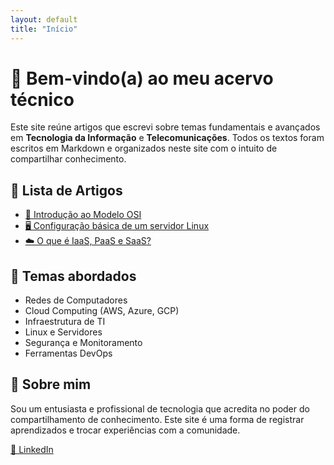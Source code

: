 ```yaml
---
layout: default
title: "Início"
---
```


# 👋 Bem-vindo(a) ao meu acervo técnico

Este site reúne artigos que escrevi sobre temas fundamentais e avançados em **Tecnologia da Informação** e **Telecomunicações**. Todos os textos foram escritos em Markdown e organizados neste site com o intuito de compartilhar conhecimento.


## 📑 Lista de Artigos

- [📡 Introdução ao Modelo OSI](./artigos/introducao-modelo-osi.md)
- [🖥️ Configuração básica de um servidor Linux](./artigos/configuracao-servidor-linux.md)
- [☁️ O que é IaaS, PaaS e SaaS?](./artigos/iaas-paas-saas.md)



## 🧠 Temas abordados

- Redes de Computadores
- Cloud Computing (AWS, Azure, GCP)
- Infraestrutura de TI
- Linux e Servidores
- Segurança e Monitoramento
- Ferramentas DevOps


## 🙋 Sobre mim

Sou um entusiasta e profissional de tecnologia que acredita no poder do compartilhamento de conhecimento. Este site é uma forma de registrar aprendizados e trocar experiências com a comunidade.

[🔗 LinkedIn](https://www.linkedin.com/in/jacivaldocarvalho/)
